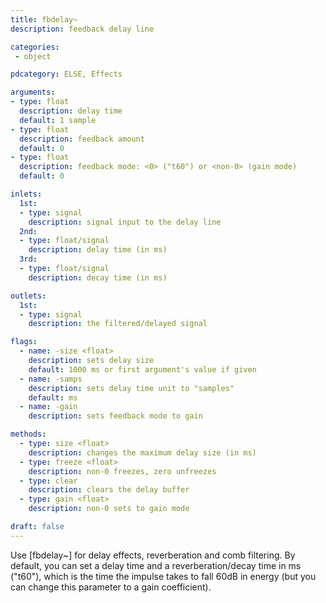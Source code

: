 ```yaml
---
title: fbdelay~
description: feedback delay line

categories:
 - object

pdcategory: ELSE, Effects

arguments:
- type: float
  description: delay time
  default: 1 sample
- type: float
  description: feedback amount
  default: 0
- type: float
  description: feedback mode: <0> ("t60") or <non-0> (gain mode)
  default: 0

inlets:
  1st:
  - type: signal
    description: signal input to the delay line
  2nd:
  - type: float/signal
    description: delay time (in ms)
  3rd:
  - type: float/signal
    description: decay time (in ms)

outlets:
  1st:
  - type: signal
    description: the filtered/delayed signal

flags:
  - name: -size <float>
    description: sets delay size
    default: 1000 ms or first argument's value if given
  - name: -samps
    description: sets delay time unit to "samples"
    default: ms
  - name: -gain
    description: sets feedback mode to gain

methods:
  - type: size <float>
    description: changes the maximum delay size (in ms)
  - type: freeze <float>
    description: non-0 freezes, zero unfreezes
  - type: clear
    description: clears the delay buffer
  - type: gain <float>
    description: non-0 sets to gain mode

draft: false
---
```


Use [fbdelay~] for delay effects, reverberation and comb filtering. By default, you can set a delay time and a reverberation/decay time in ms ("t60"), which is the time the impulse takes to fall 60dB in energy (but you can change this parameter to a gain coefficient).

